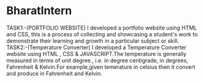 # BharatIntern
TASK1:-(PORTFOLIO WEBSITE) I developed a portfolio website using HTML and CSS, this is a process of collecting and showcasing a student's work to demonstrate their learning and growth in a particular subject or skill. 
TASK2:-(Temperature Converter) I developed a Temperature Converter website using HTML , CSS & JAVASCRIPT.The temperature is generally measured in terms of unit degree., i.e. in degree centigrade, in degrees, Fahrenheit & Kelvin.For example,given temerature in celsius then it convert and produce in Fahrenheit and Kelvin.
